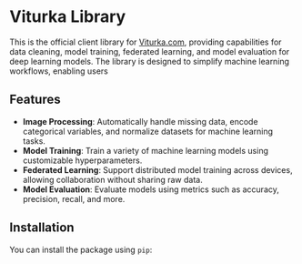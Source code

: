 # Viturka Library

This is the official client library for [Viturka.com](https://viturka.com), providing capabilities for data cleaning, model training, federated learning, and model evaluation for deep learning models. The library is designed to simplify machine learning workflows, enabling users

## Features

- **Image Processing**: Automatically handle missing data, encode categorical variables, and normalize datasets for machine learning tasks.
- **Model Training**: Train a variety of machine learning models using customizable hyperparameters.
- **Federated Learning**: Support distributed model training across devices, allowing collaboration without sharing raw data.
- **Model Evaluation**: Evaluate models using metrics such as accuracy, precision, recall, and more.

## Installation

You can install the package using `pip`:

```bash
